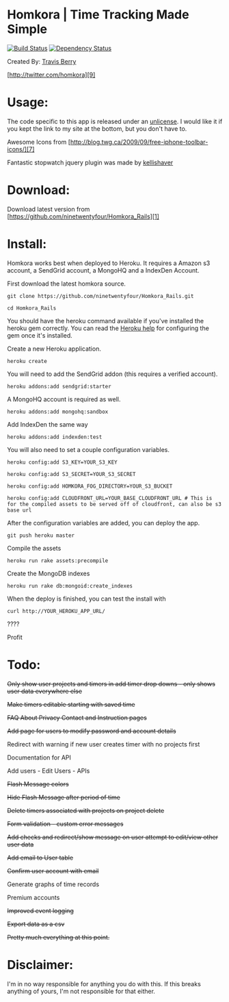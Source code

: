 Homkora | Time Tracking Made Simple
========
[![Build Status](https://travis-ci.org/ninetwentyfour/Homkora_Rails.png?branch=master)](https://travis-ci.org/ninetwentyfour/Homkora_Rails) [![Dependency Status](https://gemnasium.com/ninetwentyfour/Homkora_Rails.png)](https://gemnasium.com/ninetwentyfour/Homkora_Rails)

Created By: [Travis Berry][2]

[http://twitter.com/homkora][9]

Usage: 
===============
The code specific to this app is released under an [unlicense][10]. I would like it if you kept the link to my site at the bottom, but you don't have to.

Awesome Icons from [http://blog.twg.ca/2009/09/free-iphone-toolbar-icons/][7]

Fantastic stopwatch jquery plugin was made by [kellishaver][8]

 
Download:
=========
Download latest version from [https://github.com/ninetwentyfour/Homkora_Rails][1]

Install:
=========

Homkora works best when deployed to Heroku. It requires a Amazon s3 account, a SendGrid account, a MongoHQ and a IndexDen Account.

First download the latest homkora source.

    git clone https://github.com/ninetwentyfour/Homkora_Rails.git

    cd Homkora_Rails

You should have the heroku command available if you've installed the heroku gem correctly. You can read the [Heroku help](https://devcenter.heroku.com/articles/heroku-command) for configuring the gem once it's installed.

Create a new Heroku application.

    heroku create

You will need to add the SendGrid addon (this requires a verified account).

    heroku addons:add sendgrid:starter

A MongoHQ account is required as well.

    heroku addons:add mongohq:sandbox

Add IndexDen the same way

    heroku addons:add indexden:test

You will also need to set a couple configuration variables.

    heroku config:add S3_KEY=YOUR_S3_KEY

    heroku config:add S3_SECRET=YOUR_S3_SECRET

    heroku config:add HOMKORA_FOG_DIRECTORY=YOUR_S3_BUCKET

    heroku config:add CLOUDFRONT_URL=YOUR_BASE_CLOUDFRONT_URL # This is for the compiled assets to be served off of cloudfront, can also be s3 base url

After the configuration variables are added, you can deploy the app.

    git push heroku master

Compile the assets

    heroku run rake assets:precompile

Create the MongoDB indexes

    heroku run rake db:mongoid:create_indexes

When the deploy is finished, you can test the install with

    curl http://YOUR_HEROKU_APP_URL/

????

Profit

Todo:
======================== 

<del>Only show user projects and timers in add timer drop downs - only shows user data everywhere else</del>

<del>Make timers editable starting with saved time</del>

<del>FAQ About Privacy Contact and Instruction pages</del>

<del>Add page for users to modify password and account details</del>

Redirect with warning if new user creates timer with no projects first

Documentation for API

Add users - Edit Users - APIs

<del>Flash Message colors</del>

<del>Hide Flash Message after period of time</del>

<del>Delete timers associated with projects on project delete</del>

<del>Form validation - custom error messages</del>

<del>Add checks and redirect/show message on user attempt to edit/view other user data</del>

<del>Add email to User table</del>

<del>Confirm user account with email</del>

Generate graphs of time records

Premium accounts

<del>Improved event logging</del>

<del>Export data as a csv</del>

<del>Pretty much everything at this point.</del>


Disclaimer:
===========
I'm in no way responsible for anything you do with this. If this breaks anything of yours, I'm not responsible for that either.

  [1]: https://github.com/ninetwentyfour/Homkora_Rails
  [2]: http://www.travisberry.com
  [3]: http://cakephp.org/
  [4]: http://www.opensource.org/licenses/mit-license.php
  [5]: http://book.cakephp.org/view/914/Production
  [6]: http://book.cakephp.org/view/922/Database-Configuration
  [7]: http://blog.twg.ca/2009/09/free-iphone-toolbar-icons/
  [8]: https://github.com/kellishaver/stopwatch
  [9]: http://twitter.com/homkora
  [10]: http://unlicense.org/
  [11]: http://bakery.cakephp.org/articles/alkemann/2008/10/21/logablebehavior
  [12]: https://github.com/interlock/acl_plugin
  [13]: http://code.google.com/p/phamlp/
  [14]: http://michelf.com/projects/php-markdown/